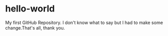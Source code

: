 # hello-world
My first GitHub Repository. 
I don't know what to say but I had to make some change.That's all, thank you.
